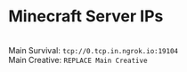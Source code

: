 
# Minecraft Server IPs

</br>Main Survival: `tcp://0.tcp.in.ngrok.io:19104`
</br>Main Creative: `REPLACE Main Creative`
